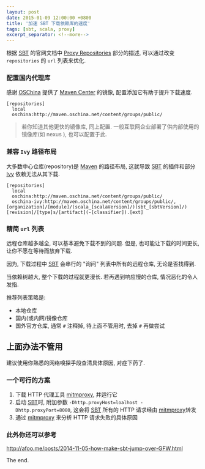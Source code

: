 ```yaml
---
layout: post
date: 2015-01-09 12:00:00 +0800
title: '加速 SBT 下载依赖库的速度'
tags: [sbt, scala, proxy]
excerpt_separator: <!--more-->
---
```


根据 [SBT][sbt] 的官网文档中 [Proxy Repositories][proxy_repos] 部分的描述, 可以通过改变 `repositories` 的 `url` 列表来优化.

<!--more-->

### 配置国内代理库

感谢 [OSChina][osc] 提供了 [Maven Center][mvn] 的镜像, 配置添加它有助于提升下载速度.

```
[repositories]
  local
  oschina:http://maven.oschina.net/content/groups/public/
```

> 若你知道其他更快的镜像库, 同上配置.
> 一般互联网企业部署了供内部使用的镜像库(如 nexus ), 也可以配置于此.

### 兼容 `Ivy` 路径布局

大多数中心仓库(repository)是 [Maven][mvn] 的路径布局, 这就导致 [SBT][sbt] 的插件和部分 [Ivy][ivy] 依赖无法从其下载.

```
[repositories]
  local
  oschina:http://maven.oschina.net/content/groups/public/
  oschina-ivy:http://maven.oschina.net/content/groups/public/, [organization]/[module]/(scala_[scalaVersion]/)(sbt_[sbtVersion]/)[revision]/[type]s/[artifact](-[classifier]).[ext]
```

###  精简 `url` 列表

远程仓库越多越全, 可以基本避免下载不到的问题. 但是, 也可能让下载的时间更长, 让你不愿在等待而放弃下载.

因为, 下载过程中 [SBT][sbt] 会串行的 "询问" 列表中所有的远程仓库, 无论是否找得到.

当依赖树越大, 整个下载的过程就更漫长. 若再遇到响应慢的仓库, 情况恶化的令人发指.

推荐列表策略是:

- 本地仓库
- 国内(或内网)镜像仓库
- 国外官方仓库, 通常 `#` 注释掉, 待上面不管用时, 去掉 `#` 再做尝试


## 上面办法不管用

建议使用你熟悉的网络嗅探手段查清具体原因, 对症下药了.

### 一个可行的方案

1. 下载 HTTP 代理工具 [mitmproxy][mproxy], 并运行它
2. 启动 [SBT][sbt]时, 附加参数 `-Dhttp.proxyHost=loalhost -Dhttp.proxyPort=8080`, 这会将 [SBT][sbt] 所有的 HTTP 请求经由 [mitmproxy][mproxy]转发
3. 通过 [mitmproxy][mproxy] 来分析 HTTP 请求失败的具体原因


[sbt]: http://www.scala-sbt.org/
[scala]: http://www.scala-lang.org/
[mproxy]: https://mitmproxy.org/
[proxy_repos]: http://www.scala-sbt.org/0.13/docs/Proxy-Repositories.html
[osc]: http://www.oschina.net
[mvn]: http://search.maven.org
[ivy]: http://ant.apache.org/ivy/


### 此外你还可以参考

http://afoo.me/posts/2014-11-05-how-make-sbt-jump-over-GFW.html

The end.
